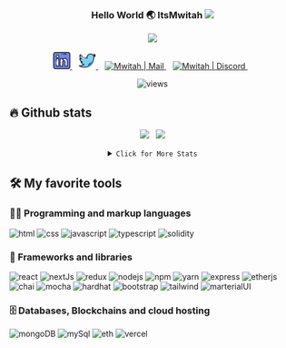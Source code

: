 <h3 align="center">
  Hello World 🌏
  ItsMwitah
  <img src="https://media.giphy.com/media/hvRJCLFzcasrR4ia7z/giphy.gif" width="28">
</h3>

<!-- Typing SVG -->
<p align="center">
<img src="https://readme-typing-svg.herokuapp.com?font=Poppins&weight=700&size=26&duration=3000&pause=1507&color=A177FE&center=true&width=480&lines=%3C+Living+the+life+I+imagined+%3E;%3C+Full-stack+solidity+developer+%3E;%3C+Blockchain+and+Web3.0%2C+WAGMI+!+%3E;%3C+Always+learning+new+stuff+%3E">
</p>

<!-- Social badges section -->
<p align='center'>
  <a href="https://www.linkedin.com/in/job-mwitah-675440284/">
    <img height="30" src="https://raw.githubusercontent.com/8bithemant/8bithemant/master/linkedin.png?raw=true" alt="Mwitah | LinkedIn">
  </a>&nbsp;&nbsp;
  <a href="https://twitter.com/MwitahJob">
    <img height="30" src="https://raw.githubusercontent.com/8bithemant/8bithemant/master/twitter.png?raw=true" alt="Mwitah | Twitter">
  </a>&nbsp;&nbsp;
  <a href="mailto:jobmwitah@gmail.com">
    <img height="32" src="https://user-images.githubusercontent.com/29790345/184528214-8f168ffd-5a4c-4d30-8d6b-917568924fbb.png?raw=true" alt="Mwitah | Mail">
  </a>&nbsp;&nbsp;
  <a href="https://discordapp.com/users/1062252068603170817">
    <img height="33" src="https://user-images.githubusercontent.com/29790345/184599637-8ba21112-adc2-400a-8931-b071b74fb2a7.png?raw=true" alt="Mwitah | Discord" >
  </a>&nbsp;&nbsp;
</p>



<!-- Profile to views -->
<p align="center">
    <img alt="views" title="GitHub profile views" src="https://komarev.com/ghpvc/?username=MwitahJob&color=a177fe&style=for-the-badge"/>
</p>

## 🔥 Github stats
<p align="center">
  <img width="40%" src="https://github-readme-stats.vercel.app/api?username=MwitahJob&show_icons=true&theme=aura" />
  &nbsp;
  <img width="40%" src="https://streak-stats.demolab.com?user=MwitahJob&background=15141B&ring=A177FE&currStreakNum=61FECA&fire=61FECA&sideLabels=A177FE&currStreakLabel=A177FE&dates=61FECA&sideNums=A177FE" />
</p>

<details align="center">
    <summary> <code>Click for More Stats</code> </summary>
    <br>
    <img width="40%" src="https://github-readme-stats.vercel.app/api/top-langs/?username=MwitahJob&layout=compact&theme=aura" />
    &nbsp;
    <img width="55%" src="https://activity-graph.herokuapp.com/graph?username=MwitahJob&custom_title=Contributions&theme=react-dark&bg_color=20232a&radius=6" />
</details>

## 🛠️ My favorite tools

### 👨‍💻 Programming and markup languages

<p>
<!--     <img alt="c" src="https://img.shields.io/badge/C-00599C?style=for-the-badge&logo=c&logoColor=white"> -->
<!--     <img alt="c++" src="https://img.shields.io/badge/C%2B%2B-00599C?style=for-the-badge&logo=c%2B%2B&logoColor=white"> -->
    <img alt="html" src="https://img.shields.io/badge/HTML5-E34F26?style=for-the-badge&logo=html5&logoColor=white">
    <img alt="css" src="https://img.shields.io/badge/CSS3-1572B6?style=for-the-badge&logo=css3&logoColor=white">
    <img alt="javascript" src="https://img.shields.io/badge/JavaScript-323330?style=for-the-badge&logo=javascript&logoColor=F7DF1E">
    <img alt="typescript" src="https://img.shields.io/badge/TypeScript-007ACC?style=for-the-badge&logo=typescript&logoColor=white">
    <img alt="solidity" src="https://img.shields.io/badge/Solidity-e6e6e6?style=for-the-badge&logo=solidity&logoColor=black">
</p>

### 🧰 Frameworks and libraries

<p>
    <img alt="react" src="https://img.shields.io/badge/React-20232A?style=for-the-badge&logo=react&logoColor=61DAFB">
    <img alt="nextJs" src="https://img.shields.io/badge/next.js-000000?style=for-the-badge&logo=nextdotjs&logoColor=white">
    <img alt="redux" src="https://img.shields.io/badge/Redux-593D88?style=for-the-badge&logo=redux&logoColor=white">
    <img alt="nodejs" src="https://img.shields.io/badge/Node.js-339933?style=for-the-badge&logo=nodedotjs&logoColor=white">
    <img alt="npm" src="https://img.shields.io/badge/npm-CB3837?style=for-the-badge&logo=npm&logoColor=white">
    <img alt="yarn" src="https://img.shields.io/badge/Yarn-2C8EBB?style=for-the-badge&logo=yarn&logoColor=white">
    <img alt="express" src="https://img.shields.io/badge/Express.js-000000?style=for-the-badge&logo=express&logoColor=white">
<!--     <img alt="firebase" src="https://img.shields.io/badge/firebase-ffca28?style=for-the-badge&logo=firebase&logoColor=black"> -->
    <img alt="etherjs" src="https://img.shields.io/badge/ethers.js-F16822?style=for-the-badge&logo=ethereum&logoColor=white">
<!--     <img alt="graphQl" src="https://img.shields.io/badge/Apollo%20GraphQL-311C87?&style=for-the-badge&logo=Apollo%20GraphQL&logoColor=white"> -->
<!--     <img alt="graph" src="https://img.shields.io/badge/GraphQl-E10098?style=for-the-badge&logo=graphql&logoColor=white"> -->
    <img alt="chai" src="https://img.shields.io/badge/chai-A30701?style=for-the-badge&logo=chai&logoColor=white">
    <img alt="mocha" src="https://img.shields.io/badge/mocha-8D6748?style=for-the-badge&logo=mocha&logoColor=white">
    <img alt="hardhat" src="https://img.shields.io/badge/hardhat-FFD700?style=for-the-badge&logo=hard-hat&logoColor=white">
    <img alt="bootstrap" src="https://img.shields.io/badge/Bootstrap-563D7C?style=for-the-badge&logo=bootstrap&logoColor=white">
<!--     <img alt="chakra-ui" src="https://img.shields.io/badge/Chakra--UI-319795?style=for-the-badge&logo=chakra-ui&logoColor=white"> -->
    <img alt="tailwind" src="https://img.shields.io/badge/Tailwind_CSS-38B2AC?style=for-the-badge&logo=tailwind-css&logoColor=white">
    <img alt="marterialUI" src="https://img.shields.io/badge/Material%20UI-007FFF?style=for-the-badge&logo=mui&logoColor=white">
</p>

### 🗄️ Databases, Blockchains and cloud hosting

<p>

<img alt="mongoDB" src="https://img.shields.io/badge/MongoDB-4EA94B?style=for-the-badge&logo=mongodb&logoColor=white">
<img alt="mySql" src="https://img.shields.io/badge/MySQL-005C84?style=for-the-badge&logo=mysql&logoColor=white">
<img alt="eth" src="https://img.shields.io/badge/Ethereum-3C3C3D?style=for-the-badge&logo=Ethereum&logoColor=white">
<!-- <img alt="heroku" src="https://img.shields.io/badge/Heroku-430098?style=for-the-badge&logo=heroku&logoColor=white"> -->
<!-- <img alt="netlify" src="https://img.shields.io/badge/Netlify-00C7B7?style=for-the-badge&logo=netlify&logoColor=white"> -->
<img alt="vercel" src="https://img.shields.io/badge/Vercel-000000?style=for-the-badge&logo=vercel&logoColor=white">

</p>


